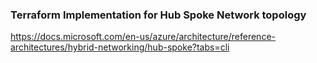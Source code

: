 ### Terraform Implementation for Hub Spoke Network topology

https://docs.microsoft.com/en-us/azure/architecture/reference-architectures/hybrid-networking/hub-spoke?tabs=cli